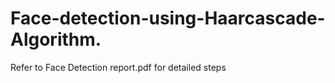 # Face-detection-using-Haarcascade-Algorithm.

Refer to Face Detection report.pdf for detailed steps

